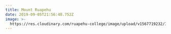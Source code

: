 ```yaml
---
title: Mount Ruapehu
date: 2019-09-05T21:56:48.752Z
image: >-
  https://res.cloudinary.com/ruapehu-college/image/upload/v1567719232/IMG-0013_xeudcg.jpg
---
```


